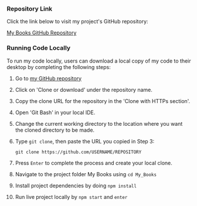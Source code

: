 ### Repository Link

Click the link below to visit my project's GitHub repository:

[My Books GitHub Repository](https://github.com/zeek-mansur/My_Books)

### Running Code Locally

To run my code locally, users can download a local copy of my code to their desktop by completing the following steps:

1. Go to [my GitHub repository](https://github.com/zeek-mansur/My_Books)
2. Click on 'Clone or download' under the repository name.
3. Copy the clone URL for the repository in the 'Clone with HTTPs section'.
4. Open 'Git Bash' in your local IDE.
5. Change the current working directory to the location where you want the cloned directory to be made.
6. Type `git clone`, then paste the URL you copied in Step 3:

    ```git clone https://github.com/USERNAME/REPOSITORY```

7. Press `Enter` to complete the process and create your local clone.
8. Navigate to the project folder My Books using  ```cd My_Books```
       
9. Install project dependencies by doing ```npm install```
        
10. Run live project locally by ```npm start``` and ```enter ```

    

